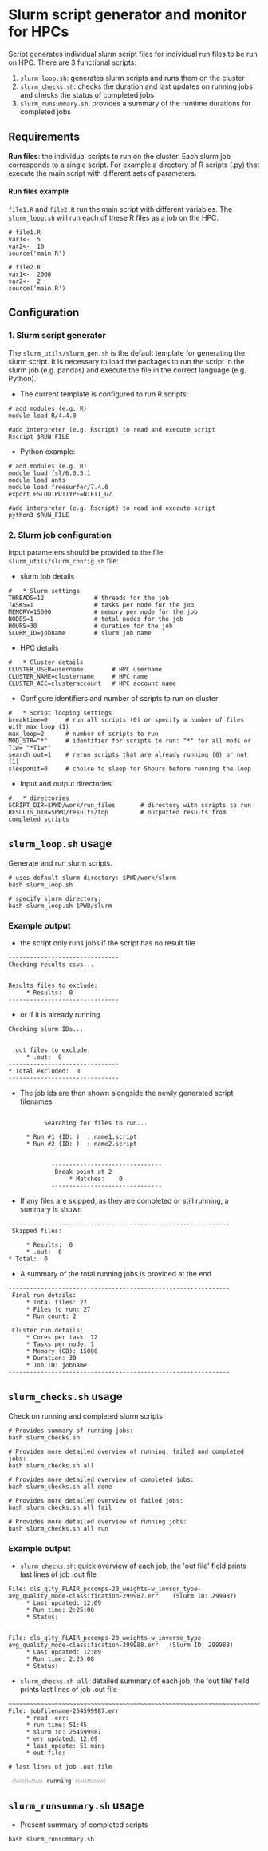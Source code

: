 # Slurm script generator and monitor for HPCs

Script generates individual slurm script files for individual run files to be run on HPC. There are 3 functional scripts:
1. `slurm_loop.sh`: generates slurm scripts and runs them on the cluster
2. `slurm_checks.sh`: checks the duration and last updates on running jobs and checks the status of completed jobs
3. `slurm_runsummary.sh`: provides a summary of the runtime durations for completed jobs



## Requirements
**Run files**: the individual scripts to run on the cluster. Each slurm job corresponds to a single script. For example a directory of R scripts (.py) that execute the main script with different sets of parameters.

#### Run files example
`file1.R` and `file2.R` run the main script with different variables. The `slurm_loop.sh` will run each of these R files as a job on the HPC.

```
# file1.R
var1<-  5
var2<-  10
source('main.R')

# file2.R
var1<-  2000
var2<-  2
source('main.R')
```

## Configuration

### 1. Slurm script generator
The `slurm_utils/slurm_gen.sh` is the default template for generating the slurm script. It is necessary to load the packages to run the script in the slurm job (e.g. pandas) and execute the file in the correct language (e.g. Python).

- The current template is configured to run R scripts:
```
# add modules (e.g. R)
module load R/4.4.0

#add interpreter (e.g. Rscript) to read and execute script
Rscript $RUN_FILE
```
- Python example:
```
# add modules (e.g. R)
module load fsl/6.0.5.1
module load ants
module load freesurfer/7.4.0
export FSLOUTPUTTYPE=NIFTI_GZ

#add interpreter (e.g. Rscript) to read and execute script
python3 $RUN_FILE
```


### 2. Slurm job configuration
Input parameters should be provided to the file `slurm_utils/slurm_config.sh` file:

- slurm job details
```
#   * Slurm settings
THREADS=12              # threads for the job
TASKS=1                 # tasks per node for the job
MEMORY=15000            # memory per node for the job
NODES=1                 # total nodes for the job
HOURS=30                # duration for the job
SLURM_ID=jobname        # slurm job name
```

- HPC details
```
#   * Cluster details
CLUSTER_USER=username        # HPC username
CLUSTER_NAME=clustername     # HPC name
CLUSTER_ACC=clusteraccount   # HPC account name
```

- Configure identifiers and number of scripts to run on cluster
```
#   * Script looping settings
breaktime=0     # run all scripts (0) or specify a number of files with max_loop (1)
max_loop=2      # number of scripts to run
MOD_STR="*"     # identifier for scripts to run: "*" for all mods or T1w= "*T1w*"
search_out=1    # rerun scripts that are already running (0) or not (1)
sleeponit=0     # choice to sleep for 5hours before running the loop
```

  - Input and output directories
```
#   * directories
SCRIPT_DIR=$PWD/work/run_files       # directory with scripts to run
RESULTS_DIR=$PWD/results/top         # outputted results from completed scripts
```


## `slurm_loop.sh` usage

Generate and run slurm scripts.

```
# uses default slurm directory: $PWD/work/slurm
bash slurm_loop.sh

# specify slurm directory:
bash slurm_loop.sh $PWD/slurm
```

### Example output
- the script only runs jobs if the script has no result file
```
-------------------------------
Checking results csvs...        


Results files to exclude:
	 * Results:  0
-------------------------------
```
- or if it is already running
```
Checking slurm IDs...


 .out files to exclude:
	 * .out:  0
-------------------------------
* Total excluded:  0
-------------------------------
```
- The job ids are then shown alongside the newly generated script filenames
```

		  Searching for files to run...

	 * Run #1 (ID: )  : name1.script
	 * Run #2 (ID: )  : name2.script


			-------------------------------
			 Break point at 2
				 * Matches:    0
			-------------------------------
```
- If any files are skipped, as they are completed or still running, a summary is shown
```
--------------------------------------------------------------
 Skipped files:

	 * Results:  0
	 * .out:  0
* Total:  0

```
- A summary of the total running jobs is provided at the end
```
--------------------------------------------------------------
 Final run details:
	 * Total files: 27
	 * Files to run: 27
	 * Run count: 2

 Cluster run details:
	 * Cores per task: 12
	 * Tasks per node: 1
	 * Memory (GB): 15000
	 * Duration: 30
	 * Job ID: jobname
--------------------------------------------------------------
```


## `slurm_checks.sh` usage
Check on running and completed slurm scripts

```
# Provides summary of running jobs:
bash slurm_checks.sh

# Provides more detailed overview of running, failed and completed jobs:
bash slurm_checks.sh all

# Provides more detailed overview of completed jobs:
bash slurm_checks.sh all done

# Provides more detailed overview of failed jobs:
bash slurm_checks.sh all fail

# Provides more detailed overview of running jobs:
bash slurm_checks.sh all run

```
### Example output
- `slurm_checks.sh`: quick overview of each job, the 'out file' field prints last lines of job .out file

```
File: cls_qlty_FLAIR_pccomps-20_weights-w_invsqr_type-avg_quality_mode-classification-299987.err 	(Slurm ID: 299987)
	 * Last updated: 12:09
	 * Run time: 2:25:08
	 * Status:


File: cls_qlty_FLAIR_pccomps-20_weights-w_inverse_type-avg_quality_mode-classification-299988.err 	(Slurm ID: 299988)
	 * Last updated: 12:09
	 * Run time: 2:25:08
	 * Status:
```
- `slurm_checks.sh all`: detailed summary of each job, the 'out file' field prints last lines of job .out file
```
~~~~~~~~~~~~~~~~~~~~~~~~~~~~~~~~~~~~~~~~~~~~~~~~~~~~~~~~~~~~~~~~~~~~~~~~~~~~~~~~~~~~~~~~~~~~~~
File: jobfilename-254599987.err
	 * read .err:
	 * run time: 51:45
	 * slurm id: 254599987
	 * err updated: 12:09
	 * last update: 51 mins
	 * out file:

# last lines of job .out file

 💧💧💧💧💧💧💧💧💧💧💧💧💧 running 💧💧💧💧💧💧💧💧💧💧💧💧💧

```

## `slurm_runsummary.sh` usage
- Present summary of completed scripts
```
bash slurm_runsummary.sh
```
